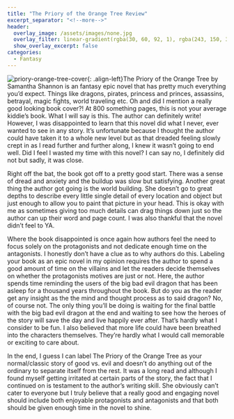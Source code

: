 ```yaml
---
title: "The Priory of the Orange Tree Review"
excerpt_separator: "<!--more-->"
header:
  overlay_image: /assets/images/none.jpg
  overlay_filter: linear-gradient(rgba(30, 60, 92, 1), rgba(243, 150, 30, 1))
  show_overlay_excerpt: false
categories:
  - Fantasy
---
```

![priory-orange-tree-cover](/assets/images/priory-orange-treejpg){: .align-left}The Priory of the Orange Tree by Samantha Shannon is an fantasy epic novel that has pretty much everything you’d expect. Things like dragons, pirates, princess and princes, assassins, betrayal, magic fights, world traveling etc. Oh and did I mention a really good looking book cover?! At 800 something pages, this is not your average kiddie’s book. What I will say is this. The author can definitely write! However, I was disappointed to learn that this novel did what I never, ever wanted to see in any story. It’s unfortunate because I thought the author could have taken it to a whole new level but as that dreaded feeling slowly crept in as I read further and further along, I knew it wasn’t going to end well. Did I feel I wasted my time with this novel? I can say no, I definitely did not but sadly, it was close.

Right off the bat, the book got off to a pretty good start. There was a sense of dread and anxiety and the buildup was slow but satisfying. Another great thing the author got going is the world building. She doesn’t go to great depths to describe every little single detail of every location and object but just enough to allow you to paint that picture in your head. This is okay with me as sometimes giving too much details can drag things down just so the author can up their word and page count. I was also thankful that the novel didn’t feel to YA.

Where the book disappointed is once again how authors feel the need to focus solely on the protagonists and not dedicate enough time on the antagonists. I honestly don’t have a clue as to why authors do this. Labeling your book as an epic novel in my opinion requires the author to spend a good amount of time on the villains and let the readers decide themselves on whether the protagonists motives are just or not. Here, the author spends time reminding the users of the big bad evil dragon that has been asleep for a thousand years throughout the book. But do you as the reader get any insight as the the mind and thought process as to said dragon? No, of course not. The only thing you’ll be doing is waiting for the final battle with the big bad evil dragon at the end and waiting to see how the heroes of the story will save the day and live happily ever after. That’s hardly what I consider to be fun. I also believed that more life could have been breathed into the characters themselves. They’re hardly what I would call memorable or exciting to care about.

In the end, I guess I can label The Priory of the Orange Tree as your normal/classic story of good vs. evil and doesn’t do anything out of the ordinary to separate itself from the rest. It was a long read and although I found myself getting irritated at certain parts of the story, the fact that I continued on is testament to the author’s writing skill. She obviously can’t cater to everyone but I truly believe that a really good and engaging novel should include both enjoyable protagonists and antagonists and that both should be given enough time in the novel to shine.